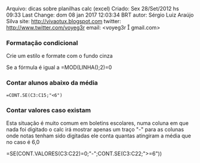 Arquivo: dicas sobre planilhas calc (excel)
Criado: Sex 28/Set/2012 hs 09:33
Last Change: dom 08 jan 2017 12:03:34 BRT
autor: Sérgio Luiz Araújo Silva
site: http://vivaotux.blogspot.com
twitter: http://www.twitter.com/voyeg3r
email: <voyeg3r  gmail.com>


### Formatação condicional

Crie um estilo e formate com o fundo cinza

  Se a fórmula é igual a    =MOD(LINHA();2)=0

### Contar alunos abaixo da média

	=CONT.SE(C3:C15;"<6")


### Contar valores caso existam

Esta situação é muito comum em boletins escolares, numa coluna
em que nada foi digitado o calc irá mostrar apenas um traço "-"
para as colunas onde notas tenham sido digitadas ele conta quantas
atingiram a média que no caso é 6,0

  =SE(CONT.VALORES(C3:C22)=0;"-";CONT.SE(C3:C22;">=6"))

